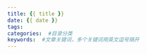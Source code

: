 ```yaml
---
title: {{ title }}
date: {{ date }}
tags:
categories:  #目录分类
keywords:  #文章关键词，多个关键词用英文逗号隔开
---
```

